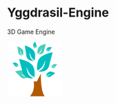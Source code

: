 # Yggdrasil-Engine
3D Game Engine

![alt tag](https://raw.githubusercontent.com/BattleProgrammerJamal/Yggdrasil-Engine/master/images/icon.png)
